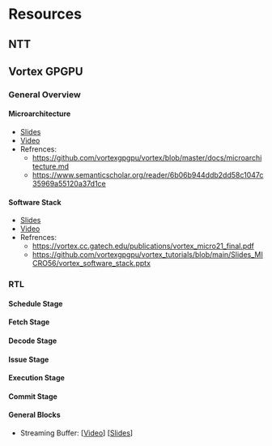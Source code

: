 # Resources

## NTT

## Vortex GPGPU

### General Overview

#### Microarchitecture

- [Slides](https://drive.google.com/file/d/1A03905NXyEGKmnxCLy0or-UQf8AnCe8h/view?usp=drive_link)
- [Video](https://youtu.be/jLaM4_CU3eo?si=Xwlw0iag6lXO2KKz)
- Refrences:
    * https://github.com/vortexgpgpu/vortex/blob/master/docs/microarchitecture.md
    * https://www.semanticscholar.org/reader/6b06b944ddb2dd58c1047c35969a55120a37d1ce

#### Software Stack

- [Slides](https://drive.google.com/file/d/1Q74-O5Cy9F2UJs8uloKCDymPrhLXV6mP/view?usp=sharing)
- [Video](https://youtu.be/0rkOZUeVKcw?si=U4Nn--bpwUqszaLx)
- Refrences:
    * https://vortex.cc.gatech.edu/publications/vortex_micro21_final.pdf
    * https://github.com/vortexgpgpu/vortex_tutorials/blob/main/Slides_MICRO56/vortex_software_stack.pptx

### RTL

#### Schedule Stage

#### Fetch Stage

#### Decode Stage

#### Issue Stage

#### Execution Stage

#### Commit Stage

#### General Blocks

- Streaming Buffer: [[Video](https://youtu.be/HNJvjALUNVg?si=-t9uPVq42HVbNjEi)] [[Slides](https://drive.google.com/file/d/1omEEcidlyAG_c_FFOJ2BRBGHYUkiNbfH/view?usp=drive_link)]